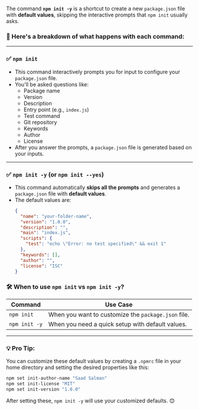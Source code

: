The command **`npm init -y`** is a shortcut to create a new `package.json` file with **default values**, skipping the interactive prompts that `npm init` usually asks.

### 🔎 Here's a breakdown of what happens with each command:

---

### ✅ **`npm init`**  
- This command interactively prompts you for input to configure your `package.json` file.  
- You'll be asked questions like:
  - Package name
  - Version
  - Description
  - Entry point (e.g., `index.js`)
  - Test command
  - Git repository
  - Keywords
  - Author
  - License  
- After you answer the prompts, a `package.json` file is generated based on your inputs.

---

### ✅ **`npm init -y` (or `npm init --yes`)**  
- This command automatically **skips all the prompts** and generates a `package.json` file with **default values**.
- The default values are:
  ```json
  {
    "name": "your-folder-name",
    "version": "1.0.0",
    "description": "",
    "main": "index.js",
    "scripts": {
      "test": "echo \"Error: no test specified\" && exit 1"
    },
    "keywords": [],
    "author": "",
    "license": "ISC"
  }
  ```

### 🛠 **When to use `npm init` vs `npm init -y`?**  
| Command          | Use Case                                            |
|------------------|-----------------------------------------------------|
| `npm init`       | When you want to customize the `package.json` file. |
| `npm init -y`    | When you need a quick setup with default values.    |

---

### 💡 **Pro Tip:**  
You can customize these default values by creating a `.npmrc` file in your home directory and setting the desired properties like this:
```bash
npm set init-author-name "Saad Salman"
npm set init-license "MIT"
npm set init-version "1.0.0"
```

After setting these, `npm init -y` will use your customized defaults. 😊